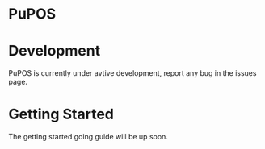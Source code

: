 # PuPOS

# Development 

PuPOS is currently under avtive development, report any bug in the issues page.

# Getting Started 

The getting started going guide will be up soon.
